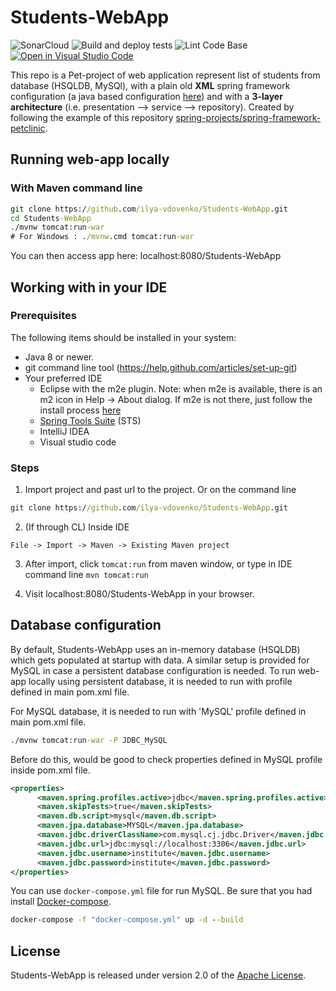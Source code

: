 # Students-WebApp

![SonarCloud](https://github.com/ilya-vdovenko/Students-WebApp/workflows/SonarCloud/badge.svg)
![Build and deploy tests](https://github.com/ilya-vdovenko/Students-WebApp/workflows/Build%20and%20deploy%20tests/badge.svg)
![Lint Code Base](https://github.com/ilya-vdovenko/Students-WebApp/workflows/Lint%20Code%20Base/badge.svg)
[![Open in Visual Studio Code](https://open.vscode.dev/badges/open-in-vscode.svg)](https://open.vscode.dev/ilya-vdovenko/Students-WebApp)

This repo is a Pet-project of web application represent list of students from database (HSQLDB, MySQl), with a plain old **XML**
spring framework configuration (a java based configuration [here](https://github.com/ilya-vdovenko/Students-WebApp/tree/javaconfig)) and with a **3-layer architecture** (i.e. presentation --> service --> repository).
Created by following the example of this repository [spring-projects/spring-framework-petclinic](https://github.com/spring-petclinic/spring-framework-petclinic).

## Running web-app locally

### With Maven command line

```cmd
git clone https://github.com/ilya-vdovenko/Students-WebApp.git
cd Students-WebApp
./mvnw tomcat:run-war
# For Windows : ./mvnw.cmd tomcat:run-war
```

You can then access app here: localhost:8080/Students-WebApp

## Working with in your IDE

### Prerequisites
The following items should be installed in your system:
* Java 8 or newer.
* git command line tool (<https://help.github.com/articles/set-up-git>)
* Your preferred IDE
  * Eclipse with the m2e plugin. Note: when m2e is available, there is an m2 icon in Help -> About dialog. If m2e is not there, just follow the install process [here](http://www.eclipse.org/m2e/)
  * [Spring Tools Suite](https://spring.io/tools) (STS)
  * IntelliJ IDEA
  * Visual studio code

### Steps

1) Import project and past url to the project. Or on the command line

```cmd
git clone https://github.com/ilya-vdovenko/Students-WebApp.git
```

2) (If through CL) Inside IDE

```text
File -> Import -> Maven -> Existing Maven project
```

3) After import, click `tomcat:run` from maven window, or type in IDE command line `mvn tomcat:run`

4) Visit localhost:8080/Students-WebApp in your browser.

## Database configuration

By default, Students-WebApp uses an in-memory database (HSQLDB) which gets populated at startup with data.
A similar setup is provided for MySQL in case a persistent database configuration is needed.
To run web-app locally using persistent database, it is needed to run with profile defined in main pom.xml file.

For MySQL database, it is needed to run with 'MySQL' profile defined in main pom.xml file.

```cmd
./mvnw tomcat:run-war -P JDBC_MySQL
```

Before do this, would be good to check properties defined in MySQL profile inside pom.xml file.

```xml
<properties>
      <maven.spring.profiles.active>jdbc</maven.spring.profiles.active>
      <maven.skipTests>true</maven.skipTests>
      <maven.db.script>mysql</maven.db.script>
      <maven.jpa.database>MYSQL</maven.jpa.database>
      <maven.jdbc.driverClassName>com.mysql.cj.jdbc.Driver</maven.jdbc.driverClassName>
      <maven.jdbc.url>jdbc:mysql://localhost:3306</maven.jdbc.url>
      <maven.jdbc.username>institute</maven.jdbc.username>
      <maven.jdbc.password>institute</maven.jdbc.password>
</properties>
```

You can use `docker-compose.yml` file for run MySQL. Be sure that you had install [Docker-compose](https://docs.docker.com/compose/install/).

```cmd
docker-compose -f "docker-compose.yml" up -d --build
```

## License

Students-WebApp is released under version 2.0 of the [Apache License](https://www.apache.org/licenses/LICENSE-2.0).
